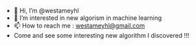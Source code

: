 - 👋 Hi, I’m @westameyhl
- 👀 I’m interested in new algorism in machine learning
- 📫 How to reach me : westameyhl@gmail.com
- Come and see some interesting new algorithm I discovered !!!

<!---
Come and see some interesting new algorithm I discovered !!!
--->
